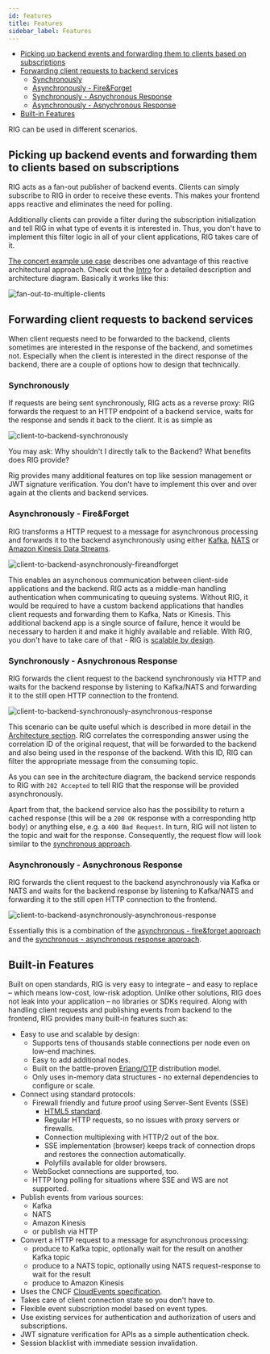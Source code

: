 ```yaml
---
id: features
title: Features
sidebar_label: Features
---
```


* [Picking up backend events and forwarding them to clients based on subscriptions](#picking-up-backend-events-and-forwarding-them-to-clients-based-on-subscriptions)
* [Forwarding client requests to backend services](#forwarding-client-requests-to-backend-services)
  * [Synchronously](#synchronously)
  * [Asynchronously - Fire&Forget](#asynchronously---fireforget)
  * [Synchronously - Asnychronous Response](#synchronously---asnychronous-response)
  * [Asynchronously - Asnychronous Response](#asynchronously---asnychronous-response)
* [Built-in Features](#built-in-features)

RIG can be used in different scenarios.

## Picking up backend events and forwarding them to clients based on subscriptions

RIG acts as a fan-out publisher of backend events. Clients can simply subscribe to RIG in order to receive these events. This makes your frontend apps reactive and eliminates the need for polling.

Additionally clients can provide a filter during the subscription initialization and tell RIG in what type of events it is interested in. Thus, you don't have to implement this filter logic in all of your client applications, RIG takes care of it.

[The concert example use case](https://accenture.github.io/reactive-interaction-gateway/docs/intro.html#use-case-real-time-updates) describes one advantage of this reactive architectural approach. Check out the [Intro](https://accenture.github.io/reactive-interaction-gateway/docs/intro.html#reactive-interaction-gateway) for a detailed description and architecture diagram. Basically it works like this:

![fan-out-to-multiple-clients](./assets/features-fan-out-to-multiple-clients.png)

## Forwarding client requests to backend services

When client requests need to be forwarded to the backend, clients sometimes are interested in the response of the backend, and sometimes not. Especially when the client is interested in the direct response of the backend, there are a couple of options how to design that technically.

### Synchronously

If requests are being sent synchronously, RIG acts as a reverse proxy: RIG forwards the request to an HTTP endpoint of a backend service, waits for the response and sends it back to the client. It is as simple as

![client-to-backend-synchronously](./assets/features-client-to-backend-synchronously.png)

You may ask: Why shouldn't I directly talk to the Backend? What benefits does RIG provide?

Rig provides many additional features on top like session management or JWT signature verification. You don't have to implement this over and over again at the clients and backend services.

### Asynchronously - Fire&Forget

RIG transforms a HTTP request to a message for asynchronous processing and forwards it to the backend asynchronously using either [Kafka](https://kafka.apache.org/), [NATS](https://nats.io/) or [Amazon Kinesis Data Streams](https://aws.amazon.com/kinesis/data-streams/).

![client-to-backend-asynchronously-fireandforget](./assets/features-client-to-backend-asynchronously-fireandforget.png)

This enables an asynchonous communication between client-side applications and the backend. RIG acts as a middle-man handling authentication when communicating to queuing systems. Without RIG, it would be required to have a custom backend applications that handles client requests and forwarding them to Kafka, Nats or Kinesis. This additional backend app is a single source of failure, hence it would be necessary to harden it and make it highly available and reliable. WIth RIG, you don't have to take care of that - RIG is [scalable by design](https://accenture.github.io/reactive-interaction-gateway/docs/features.html#built-in-features).

### Synchronously - Asnychronous Response

RIG forwards the client request to the backend synchronously via HTTP and waits for the backend response by listening to Kafka/NATS and forwarding it to the still open HTTP connection to the frontend.

![client-to-backend-synchronously-asynchronous-response](./assets/features-client-to-backend-synchronously-asynchronous-response.png)

This scenario can be quite useful which is described in more detail in the [Architecture section](https://accenture.github.io/reactive-interaction-gateway/docs/architecture.html#providing-a-synchronous-api-for-asynchronous-back-end-services). RIG correlates the corresponding answer using the correlation ID of the original request, that will be forwarded to the backend and also being used in the response of the backend. With this ID, RIG can filter the appropriate message from the consuming topic.

As you can see in the architecture diagram, the backend service responds to RIG with `202 Accepted` to tell RIG that the response will be provided asynchronously.

Apart from that, the backend service also has the possibility to return a cached response (this will be a `200 OK` response with a corresponding http body) or anything else, e.g. a `400 Bad Request`. In turn, RIG will not listen to the topic and wait for the response. Consequently, the request flow will look similar to the [synchronous approach](#synchronously).

### Asynchronously - Asnychronous Response

RIG forwards the client request to the backend asynchronously via Kafka or NATS and waits for the backend response by listening to Kafka/NATS and forwarding it to the still open HTTP connection to the frontend.

![client-to-backend-asynchronously-asynchronous-response](./assets/features-client-to-backend-asynchronously-asynchronous-response.png)

Essentially this is a combination of the [asynchronous - fire&forget approach](#asynchronously---fireforget) and the [synchronous - asynchronous response approach](#synchronously---asnychronous-response). 

## Built-in Features

Built on open standards, RIG is very easy to integrate – and easy to replace – which means low-cost, low-risk adoption. Unlike other solutions, RIG does not leak into your application – no libraries or SDKs required. Along with handling client requests and publishing events from backend to the frontend, RIG provides many built-in features such as:

- Easy to use and scalable by design:
  - Supports tens of thousands stable connections per node even on low-end machines.
  - Easy to add additional nodes.
  - Built on the battle-proven [Erlang/OTP](http://www.erlang.org/) distribution model.
  - Only uses in-memory data structures - no external dependencies to configure or scale.
- Connect using standard protocols:
  - Firewall friendly and future proof using Server-Sent Events (SSE)
    - [HTML5 standard](https://html.spec.whatwg.org/multipage/server-sent-events.html#server-sent-events).
    - Regular HTTP requests, so no issues with proxy servers or firewalls.
    - Connection multiplexing with HTTP/2 out of the box.
    - SSE implementation (browser) keeps track of connection drops and restores the connection automatically.
    - Polyfills available for older browsers.
  - WebSocket connections are supported, too.
  - HTTP long polling for situations where SSE and WS are not supported.
- Publish events from various sources:
  - Kafka
  - NATS
  - Amazon Kinesis
  - or publish via HTTP
- Convert a HTTP request to a message for asynchronous processing:
  - produce to Kafka topic, optionally wait for the result on another Kafka topic
  - produce to a NATS topic, optionally using NATS request-response to wait for the result
  - produce to Amazon Kinesis
- Uses the CNCF [CloudEvents specification](https://cloudevents.io/).
- Takes care of client connection state so you don't have to.
- Flexible event subscription model based on event types.
- Use existing services for authentication and authorization of users and subscriptions.
- JWT signature verification for APIs as a simple authentication check.
- Session blacklist with immediate session invalidation.
